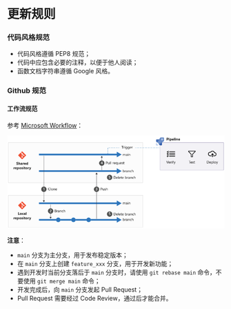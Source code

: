 # 更新规则

### 代码风格规范

- 代码风格遵循 PEP8 规范；
- 代码中应包含必要的注释，以便于他人阅读；
- 函数文档字符串遵循 Google 风格。

### Github 规范

#### 工作流规范

参考 [Microsoft Workflow](https://learn.microsoft.com/en-us/training/modules/review-azure-infrastructure-changes-using-bicep-pull-requests/1-introduction)：

<img src="images/4-revised-process.png" alt="github pipeline" style="zoom: 80%;" />

**注意**：

- `main` 分支为主分支，用于发布稳定版本；
- 在 `main` 分支上创建 `feature_xxx` 分支，用于开发新功能；
- 遇到开发时当前分支落后于 `main` 分支时，请使用 `git rebase main` 命令，不要使用 `git merge main` 命令；
- 开发完成后，向 `main` 分支发起 Pull Request；
- Pull Request 需要经过 Code Review，通过后才能合并。
